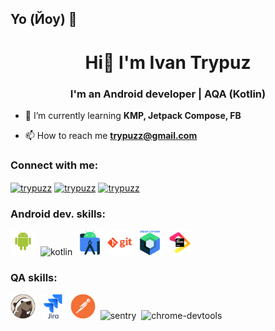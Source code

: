 ## Yo (Йоу) 👋

<h1 align="center">Hi👋 I'm Ivan Trypuz</h1>
<h3 align="center">I'm an Android developer | AQA (Kotlin) </h3>

- 🌱 I’m currently learning **KMP, Jetpack Compose, FB**

- 📫 How to reach me **trypuzz@gmail.com**

<h3 align="left">Connect with me:</h3>
<p align="left">
<a href="https://www.linkedin.com/in/trypuzz/" target="blank"><img align="center" src="https://cdn-icons-png.flaticon.com/512/174/174857.png" alt="trypuzz" height="40" width="40" /></a>
<a href="https://instagram.com/trypuzz" target="blank"><img align="center" src="https://upload.wikimedia.org/wikipedia/commons/thumb/a/a5/Instagram_icon.png/600px-Instagram_icon.png?20200512141346" alt="trypuzz" height="40" width="40" /></a>
<a href="https://t.me/trypuzz" target="blank"><img align="center" src="https://upload.wikimedia.org/wikipedia/commons/thumb/8/82/Telegram_logo.svg/2048px-Telegram_logo.svg.png" alt="trypuzz" height="40" width="40" /></a>  
</p>

### Android dev. skills: 
<div id="frontend-skills">
   <img src="https://github.com/devicons/devicon/blob/master/icons/android/android-original-wordmark.svg" title="android" alt="android" width="40" height="40"/>&nbsp;
    <img src="https://github.com/rahuldkjain/github-profile-readme-generator/blob/master/src/images/icons/MobileAppDevelopment/kotlin.svg" title="kotlin" alt="kotlin" width="40" height="40"/>&nbsp;
     <img src="https://github.com/devicons/devicon/blob/master/icons/androidstudio/androidstudio-original.svg" title="androidstudio" alt="androidstudio" width="40" height="40"/>&nbsp;
   <img src="https://github.com/devicons/devicon/blob/master/icons/git/git-plain-wordmark.svg" title="git" alt="git" width="40" height="40"/>&nbsp;
   <img src="https://github.com/devicons/devicon/blob/master/icons/jetpackcompose/jetpackcompose-original-wordmark.svg" title="jetpackcompose" alt="jetpackcompose" width="40" height="40"/>&nbsp;
   <img src="https://github.com/devicons/devicon/blob/master/icons/jetbrains/jetbrains-original.svg" title="jetbrains" alt="jetbrains" width="40" height="40"/>&nbsp;
  
</div>

### QA skills: 
<div id="frontend-skills">
  <img src="https://github.com/devicons/devicon/blob/master/icons/dbeaver/dbeaver-original.svg" title="dbeaver" alt="dbeaver" width="40" height="40"/>&nbsp;
   <img src="https://github.com/devicons/devicon/blob/master/icons/jira/jira-original-wordmark.svg" title="jira" alt="jira" width="40" height="40"/>&nbsp;
   <img src="https://github.com/devicons/devicon/blob/master/icons/postman/postman-original.svg" title="postman" alt="postman" width="40" height="40"/>&nbsp;
   <img src="https://static-00.iconduck.com/assets.00/sentry-icon-512x460-s8hgd8yj.png" title="sentry" alt="sentry" width="40" height="40"/>&nbsp;
   <img src="https://static-00.iconduck.com/assets.00/chrome-devtools-icon-512x512-8iaxdppx.png" title="chrome-devtools" alt="chrome-devtools" width="40" height="40"/>&nbsp;
</div>



<!--
**trypuzz/trypuzz** is a ✨ _special_ ✨ repository because its `README.md` (this file) appears on your GitHub profile.
Here are some ideas to get you started:
- 🔭 I’m currently working on ...
- 🌱 I’m currently learning ...
- 👯 I’m looking to collaborate on ...
- 🤔 I’m looking for help with ...
- 💬 Ask me about ...
- 📫 How to reach me: ...
- 😄 Pronouns: ...
- ⚡ Fun fact: ...
-->
